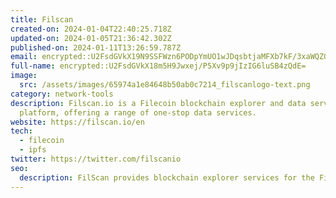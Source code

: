 ```yaml
---
title: Filscan
created-on: 2024-01-04T22:40:25.718Z
updated-on: 2024-01-05T21:36:42.302Z
published-on: 2024-01-11T13:26:59.787Z
email: encrypted::U2FsdGVkX19N9SSFWzn6PODpYmUO1wJDqsbtjaMFXb7kF/3xaWQZGNImKQSWqRki
full-name: encrypted::U2FsdGVkX18m5H9Jwxej/P5Xv9p9jIzIG6luSB4zQdE=
image:
  src: /assets/images/65974a1e84648b50ab0c7214_filscanlogo-text.png
category: network-tools
description: Filscan.io is a Filecoin blockchain explorer and data service
  platform, offering a range of one-stop data services.
website: https://filscan.io/en
tech:
  - filecoin
  - ipfs
twitter: https://twitter.com/filscanio
seo:
  description: FilScan provides blockchain explorer services for the Filecoin network.
---
```

